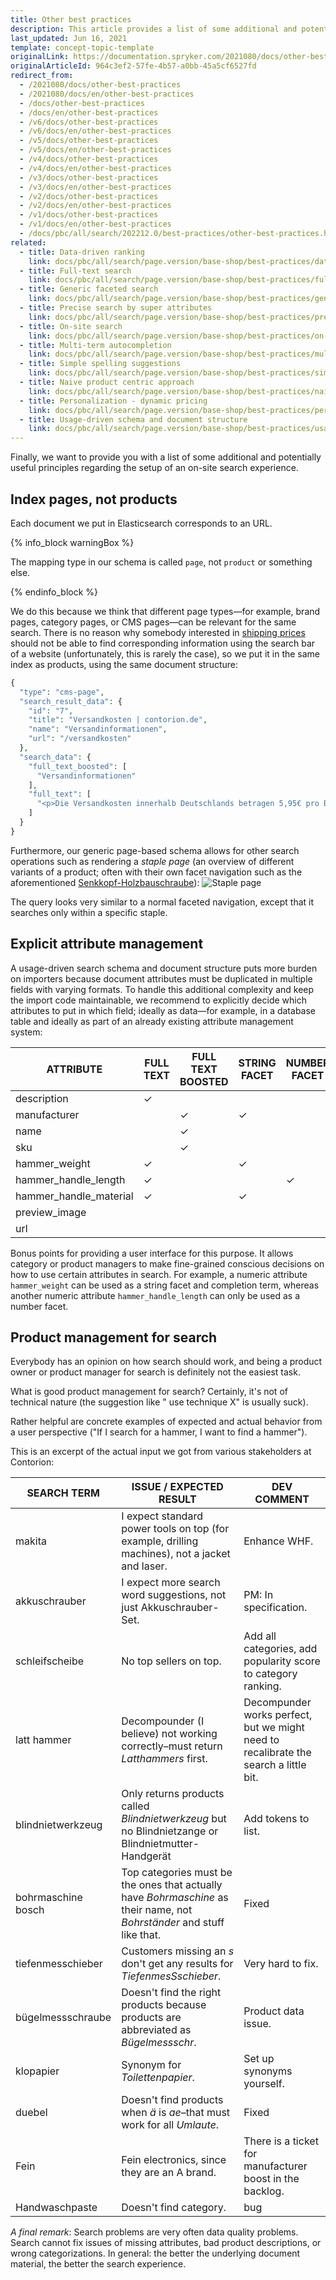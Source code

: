 ```yaml
---
title: Other best practices
description: This article provides a list of some additional and potentially useful principles regarding the setup of on-site search experience.
last_updated: Jun 16, 2021
template: concept-topic-template
originalLink: https://documentation.spryker.com/2021080/docs/other-best-practices
originalArticleId: 964c3ef2-57fe-4b57-a0bb-45a5cf6527fd
redirect_from:
  - /2021080/docs/other-best-practices
  - /2021080/docs/en/other-best-practices
  - /docs/other-best-practices
  - /docs/en/other-best-practices
  - /v6/docs/other-best-practices
  - /v6/docs/en/other-best-practices  
  - /v5/docs/other-best-practices
  - /v5/docs/en/other-best-practices  
  - /v4/docs/other-best-practices
  - /v4/docs/en/other-best-practices  
  - /v3/docs/other-best-practices
  - /v3/docs/en/other-best-practices  
  - /v2/docs/other-best-practices
  - /v2/docs/en/other-best-practices  
  - /v1/docs/other-best-practices
  - /v1/docs/en/other-best-practices
  - /docs/pbc/all/search/202212.0/best-practices/other-best-practices.html
related:
  - title: Data-driven ranking
    link: docs/pbc/all/search/page.version/base-shop/best-practices/data-driven-ranking.html
  - title: Full-text search
    link: docs/pbc/all/search/page.version/base-shop/best-practices/full-text-search.html
  - title: Generic faceted search
    link: docs/pbc/all/search/page.version/base-shop/best-practices/generic-faceted-search.html
  - title: Precise search by super attributes
    link: docs/pbc/all/search/page.version/base-shop/best-practices/precise-search-by-super-attributes.html
  - title: On-site search
    link: docs/pbc/all/search/page.version/base-shop/best-practices/on-site-search.html
  - title: Multi-term autocompletion
    link: docs/pbc/all/search/page.version/base-shop/best-practices/multi-term-auto-completion.html
  - title: Simple spelling suggestions
    link: docs/pbc/all/search/page.version/base-shop/best-practices/simple-spelling-suggestions.html
  - title: Naive product centric approach
    link: docs/pbc/all/search/page.version/base-shop/best-practices/naive-product-centric-approach.html
  - title: Personalization - dynamic pricing
    link: docs/pbc/all/search/page.version/base-shop/best-practices/personalization-dynamic-pricing.html
  - title: Usage-driven schema and document structure
    link: docs/pbc/all/search/page.version/base-shop/best-practices/usage-driven-schema-and-document-structure.html
---
```


Finally, we want to provide you with a list of some additional and potentially useful principles regarding the setup of an on-site search experience.

## Index pages, not products

Each document we put in Elasticsearch corresponds to an URL.

{% info_block warningBox %}

The mapping type in our schema is called `page`, not `product` or something else.

{% endinfo_block %}

We do this because we think that different page types—for example, brand pages, category pages, or CMS pages—can be relevant for the same search. There is no reason why somebody interested in [shipping prices](https://www.contorion.de/versandkosten) should not be able to find corresponding information using the search bar of a website (unfortunately, this is rarely the case), so we put it in the same index as products, using the same document structure:

```php
{
  "type": "cms-page",
  "search_result_data": {
    "id": "7",
    "title": "Versandkosten | contorion.de",
    "name": "Versandinformationen",
    "url": "/versandkosten"
  },
  "search_data": {
    "full_text_boosted": [
      "Versandinformationen"
    ],
    "full_text": [
      "<p>Die Versandkosten innerhalb Deutschlands betragen 5,95€ pro Bestellung. Ab einem Warenwert von %freeShippingPrice% liefert Contorion versandkostenfrei.</p><p>Contorion.de liefert im Moment nur nach Deutschland.</p> <p>Die Versandkosten innerhalb Deutschlands betragen 5,95€ pro Bestellung. Ab einem Warenwert von %freeShippingPrice% liefert Contorion versandkostenfrei.</p><p>Contorion.de liefert im Moment nur nach Deutschland.</p>"
    ]
  }
}
```

Furthermore, our generic page-based schema allows for other search operations such as rendering a *staple page* (an overview of different variants of a product; often with their own facet navigation such as the aforementioned [Senkkopf-Holzbauschraube](https://www.contorion.de/)):
![Staple page](https://spryker.s3.eu-central-1.amazonaws.com/docs/Developer+Guide/Search+Engine/Other+Best+Practices/staple.png)

The query looks very similar to a normal faceted navigation, except that it searches only within a specific staple.

## Explicit attribute management

A usage-driven search schema and document structure puts more burden on importers because document attributes must be duplicated in multiple fields with varying formats. To handle this additional complexity and keep the import code maintainable, we recommend to explicitly decide which attributes to put in which field; ideally as data—for example, in a database table and ideally as part of an already existing attribute management system:

| ATTRIBUTE              | FULL TEXT | FULL TEXT BOOSTED | STRING FACET | NUMBER FACET | COMPLETION TERMS | SUGGESTION TERMS | SEARCH RESULT DATA |
| ---------------------- | --------- | ----------------- | ------------ | ------------ | ---------------- | ---------------- | ------------------ |
| description            | &check;   |                   |              |              |                  |                  |                    |
| manufacturer           |           | &check;           | &check;      |              | &check;          | &check;          | &check;            |
| name                   |           | &check;           |              |              | &check;          | &check;          | &check;            |
| sku                    |           | &check;           |              |              |                  |                  | &check;            |
| hammer_weight          | &check;   |                   | &check;      |              | &check;          |                  |                    |
| hammer_handle_length   | &check;   |                   |              | &check;      |                  |                  |                    |
| hammer_handle_material | &check;   |                   | &check;      |              | &check;          |                  |                    |
| preview_image          |           |                   |              |              |                  |                  | &check;            |
| url                    |           |                   |              |              |                  |                  | &check;            |

Bonus points for providing a user interface for this purpose. It allows category or product managers to make fine-grained conscious decisions on how to use certain attributes in search. For example, a numeric attribute `hammer_weight` can be used as a string facet and completion term, whereas another numeric attribute `hammer_handle_length` can only be used as a number facet.

## Product management for search

Everybody has an opinion on how search should work, and being a product owner or product manager for search is definitely not the easiest task.

What is good product management for search? Certainly, it's not of technical nature (the suggestion like " use technique X" is usually suck).

Rather helpful are concrete examples of expected and actual behavior from a user perspective ("If I search for a hammer, I want to find a hammer").

This is an excerpt of the actual input we got from various stakeholders at Contorion:

| SEARCH TERM        | ISSUE / EXPECTED RESULT                                                                                                 | DEV COMMENT                                                                          |
| ------------------ | ----------------------------------------------------------------------------------------------------------------------- | ------------------------------------------------------------------------------------ |
| makita             | I expect standard power tools on top (for example, drilling machines), not a jacket and laser.                          | Enhance WHF.                                                                         |
| akkuschrauber      | I expect more search word suggestions, not just Akkuschrauber-Set.                                                      | PM: In specification.                                                                |
| schleifscheibe     | No top sellers on top.                                                                                                  | Add all categories, add popularity score to category ranking.                        |
| latt hammer        | Decompounder (I believe) not working correctly–must return *Latthammers* first.                                         | Decompunder works perfect, but we might need to recalibrate the search a little bit. |
| blindnietwerkzeug  | Only returns products called *Blindnietwerkzeug* but no Blindnietzange or Blindnietmutter-Handgerät                     | Add tokens to list.                                                                  |
| bohrmaschine bosch | Top categories must be the ones that actually have *Bohrmaschine* as their name, not *Bohrständer* and stuff like that. | Fixed                                                                                |  |  |  |
| tiefenmesschieber  | Customers missing an *s* don't get any results for *TiefenmesSschieber*.                                                | Very hard to fix.                                                                    |
| bügelmessschraube  | Doesn't find the right products because products are abbreviated as *Bügelmessschr*.                                    | Product data issue.                                                                  |
| klopapier          | Synonym for *Toilettenpapier*.                                                                                          | Set up synonyms yourself.                                                            |
| duebel             | Doesn't find products when *ä* is *ae*–that must work for all *Umlaute*.                                                | Fixed                                                                                |
| Fein               | Fein electronics, since they are an A brand.                                                                            | There is a ticket for manufacturer boost in the backlog.                             |
| Handwaschpaste     | Doesn't find category.                                                                                                  | bug                                                                                  |

*A final remark*: Search problems are very often data quality problems. Search cannot fix issues of missing attributes, bad product descriptions, or wrong categorizations. In general: the better the underlying document material, the better the search experience.
